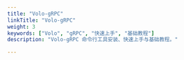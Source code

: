 ```yaml
---
title: "Volo-gRPC"
linkTitle: "Volo-gRPC"
weight: 3
keywords: ["Volo", "gRPC", "快速上手", "基础教程"]
description: "Volo-gRPC 命令行工具安装、快速上手与基础教程。"

---
```


